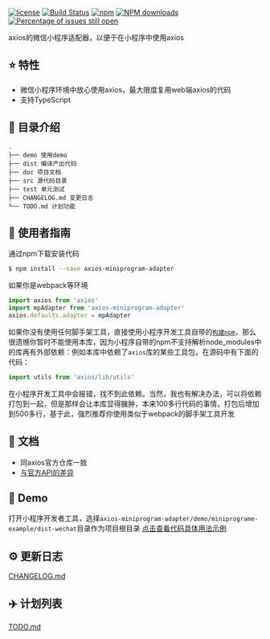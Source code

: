 [![license](https://img.shields.io/badge/license-MIT-blue.svg)](https://github.com/bigmeow/axios-miniprogram-adapter/blob/master/LICENSE)
[![Build Status](https://travis-ci.org/bigmeow/axios-miniprogram-adapter.svg?branch=master)](https://travis-ci.org/bigMeow/axios-miniprogram-adapter)
[![npm](https://img.shields.io/badge/npm-0.1.1-orange.svg)](https://www.npmjs.com/package/axios-miniprogram-adapter)
[![NPM downloads](http://img.shields.io/npm/dm/axios-miniprogram-adapter.svg?style=flat-square)](http://www.npmtrends.com/axios-miniprogram-adapter)
[![Percentage of issues still open](http://isitmaintained.com/badge/open/bigMeow/axios-miniprogram-adapter.svg)](http://isitmaintained.com/project/bigMeow/axios-miniprogram-adapter "Percentage of issues still open")

axios的微信小程序适配器，以便于在小程序中使用axios

## :star: 特性

- 微信小程序环境中放心使用axios，最大限度复用web端axios的代码
- 支持TypeScript


## :open_file_folder: 目录介绍

```
.
├── demo 使用demo
├── dist 编译产出代码
├── doc 项目文档
├── src 源代码目录
├── test 单元测试
├── CHANGELOG.md 变更日志
└── TODO.md 计划功能
```

## :rocket: 使用者指南
通过npm下载安装代码

```bash
$ npm install --save axios-miniprogram-adapter
```

如果你是webpack等环境

```js
import axios from 'axios'
import mpAdapter from 'axios-miniprogram-adapter'
axios.defaults.adapter = mpAdapter
```

如果你没有使用任何脚手架工具，直接使用小程序开发工具自带的[```构建npm```](https://developers.weixin.qq.com/miniprogram/dev/devtools/npm.html)，那么很遗憾你暂时不能使用本库，因为小程序自带的npm不支持解析node_modules中的库再有外部依赖：例如本库中依赖了```axios```库的某些工具包，在源码中有下面的代码：
```js
import utils from 'axios/lib/utils'
```
在小程序开发工具中会报错，找不到此依赖。当然，我也有解决办法，可以将依赖打包到一起，但是那样会让本库显得臃肿，本来100多行代码的事情，打包后增加到500多行，基于此，强烈推荐你使用类似于webpack的脚手架工具开发

## :bookmark_tabs: 文档
- 同axios官方仓库一致
- [与官方API的差异](https://github.com/bigMeow/axios-miniprogram-adapter/blob/master/doc/api.md)

## :chestnut: Demo
打开小程序开发者工具，选择```axios-miniprogram-adapter/demo/miniprograme-example/dist-wechat```目录作为项目根目录
[点击查看代码具体用法示例](https://github.com/bigmeow/axios-miniprogram-adapter/blob/master/demo/miniprograme-example/src/pages/index/index.vue)

## :gear: 更新日志
[CHANGELOG.md](https://github.com/bigMeow/axios-miniprogram-adapter/blob/master/CHANGELOG.md)

## :airplane: 计划列表
[TODO.md](https://github.com/bigMeow/axios-miniprogram-adapter/blob/master/TODO.md)

